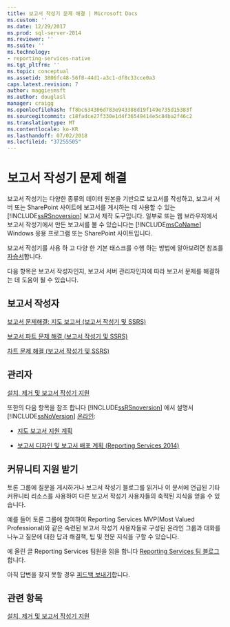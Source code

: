 ```yaml
---
title: 보고서 작성기 문제 해결 | Microsoft Docs
ms.custom: ''
ms.date: 12/29/2017
ms.prod: sql-server-2014
ms.reviewer: ''
ms.suite: ''
ms.technology:
- reporting-services-native
ms.tgt_pltfrm: ''
ms.topic: conceptual
ms.assetid: 3806fc48-56f8-44d1-a3c1-df8c33cce0a3
caps.latest.revision: 7
author: maggiesmsft
ms.author: douglasl
manager: craigg
ms.openlocfilehash: ff8bc634306d783e943388d19f149e735d15383f
ms.sourcegitcommit: c18fadce27f330e1d4f36549414e5c84ba2f46c2
ms.translationtype: MT
ms.contentlocale: ko-KR
ms.lasthandoff: 07/02/2018
ms.locfileid: "37255505"
---
```

# <a name="troubleshoot-report-builder"></a>보고서 작성기 문제 해결
  보고서 작성기는 다양한 종류의 데이터 원본을 기반으로 보고서를 작성하고, 보고서 서버 또는 SharePoint 사이트에 보고서를 게시하는 데 사용할 수 있는 [!INCLUDE[ssRSnoversion](../includes/ssrsnoversion-md.md)] 보고서 제작 도구입니다. 일부로 또는 웹 브라우저에서 보고서 작성기에서 만든 보고서를 볼 수 있습니다는 [!INCLUDE[msCoName](../includes/msconame-md.md)] Windows 응용 프로그램 또는 SharePoint 사이트입니다.  
  
 보고서 작성기를 사용 하 고 다양 한 기본 태스크를 수행 하는 방법에 알아보려면 참조를 [자습서](report-builder-tutorials.md)합니다.  
  
 다음 항목은 보고서 작성자인지, 보고서 서버 관리자인지에 따라 보고서 문제를 해결하는 데 도움이 될 수 있습니다.  
  
## <a name="report-authors"></a>보고서 작성자  
 [보고서 문제해결: 지도 보고서 &#40;보고서 작성기 및 SSRS&#41;](report-design/troubleshoot-reports-map-reports-report-builder-and-ssrs.md)  
  
 [보고서 파트 문제 해결 &#40;보고서 작성기 및 SSRS&#41;](report-parts-report-builder-and-ssrs.md)  
  
 [차트 문제 해결 &#40;보고서 작성기 및 SSRS&#41;](report-design/charts-report-builder-and-ssrs.md)  
  
## <a name="administrators"></a>관리자  
 [설치, 제거 및 보고서 작성기 지원](../../2014/reporting-services/install-uninstall-and-report-builder-support.md)  
  
 또한의 다음 항목을 참조 합니다 [!INCLUDE[ssRSnoversion](../includes/ssrsnoversion-md.md)] 에서 설명서 [!INCLUDE[ssNoVersion](../includes/ssnoversion-md.md)] [온라인](http://go.microsoft.com/fwlink/?linkid=121312):  
  
-   [지도 보고서 지원 계획](../../2014/reporting-services/plan-for-map-report-support.md)  
  
-   [보고서 디자인 및 보고서 배포 계획 &#40;Reporting Services 2014&#41;](plan-for-report-design-and-report-deployment-reporting-services.md)  
  
## <a name="how-do-i-get-community-assistance"></a>커뮤니티 지원 받기  
 토론 그룹에 질문을 게시하거나 보고서 작성기 블로그를 읽거나 이 문서에 언급된 기타 커뮤니티 리소스를 사용하여 다른 보고서 작성기 사용자들의 축적된 지식을 얻을 수 있습니다.  
  
 예를 들어 토론 그룹에 참여하여 Reporting Services MVP(Most Valued Professional)와 같은 숙련된 보고서 작성기 사용자들로 구성된 온라인 그룹과 대화를 나누고 질문에 대한 답과 해결책, 팁 및 전문 지식을 구할 수 있습니다.  
  
 에 올린 글 Reporting Services 팀원을 읽을 합니다 [Reporting Services 팀 블로그](http://go.microsoft.com/fwlink/?LinkId=118788)합니다.
  
 아직 답변을 찾지 못할 경우 [피드백 보내기](http://go.microsoft.com/fwlink/?LinkId=118791)합니다.  
  
## <a name="see-also"></a>관련 항목  
 [설치, 제거 및 보고서 작성기 지원](../../2014/reporting-services/install-uninstall-and-report-builder-support.md)  
  
  
